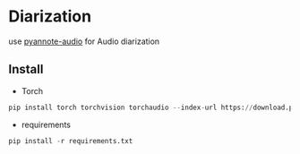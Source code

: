 # Diarization

use [pyannote-audio](https://github.com/pyannote/pyannote-audio) for Audio diarization

## Install
* Torch 
```python
pip install torch torchvision torchaudio --index-url https://download.pytorch.org/whl/cu118
```
* requirements
```python
pip install -r requirements.txt
```
